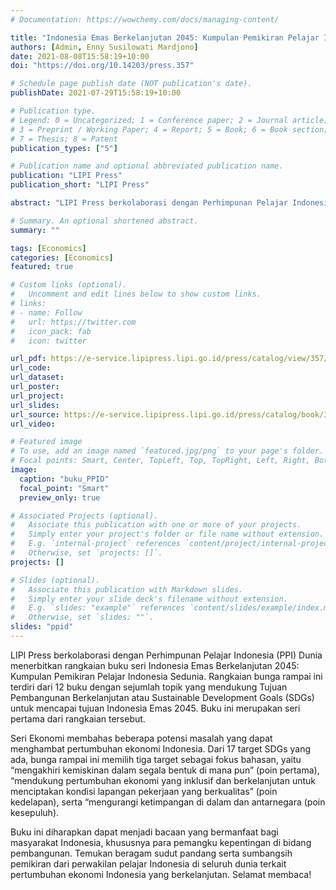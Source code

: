 ```yaml
---
# Documentation: https://wowchemy.com/docs/managing-content/

title: "Indonesia Emas Berkelanjutan 2045: Kumpulan Pemikiran Pelajar Indonesia Sedunia Seri 01 Ekonomi"
authors: [Admin, Enny Susilowati Mardjono]
date: 2021-08-08T15:58:19+10:00
doi: "https://doi.org/10.14203/press.357"

# Schedule page publish date (NOT publication's date).
publishDate: 2021-07-29T15:58:19+10:00

# Publication type.
# Legend: 0 = Uncategorized; 1 = Conference paper; 2 = Journal article;
# 3 = Preprint / Working Paper; 4 = Report; 5 = Book; 6 = Book section;
# 7 = Thesis; 8 = Patent
publication_types: ["5"]

# Publication name and optional abbreviated publication name.
publication: "LIPI Press"
publication_short: "LIPI Press"

abstract: "LIPI Press berkolaborasi dengan Perhimpunan Pelajar Indonesia (PPI) Dunia menerbitkan rangkaian buku seri Indonesia Emas Berkelanjutan 2045: Kumpulan Pemikiran Pelajar Indonesia Sedunia. Rangkaian bunga rampai ini terdiri dari 12 buku dengan sejumlah topik yang mendukung Tujuan Pembangunan Berkelanjutan atau Sustainable Development Goals (SDGs) untuk mencapai tujuan Indonesia Emas 2045. Buku ini merupakan seri pertama dari rangkaian tersebut."

# Summary. An optional shortened abstract.
summary: ""

tags: [Economics]
categories: [Economics]
featured: true

# Custom links (optional).
#   Uncomment and edit lines below to show custom links.
# links:
# - name: Follow
#   url: https://twitter.com
#   icon_pack: fab
#   icon: twitter

url_pdf: https://e-service.lipipress.lipi.go.id/press/catalog/view/357/326/3208-1
url_code:
url_dataset:
url_poster:
url_project:
url_slides:
url_source: https://e-service.lipipress.lipi.go.id/press/catalog/book/357
url_video:

# Featured image
# To use, add an image named `featured.jpg/png` to your page's folder. 
# Focal points: Smart, Center, TopLeft, Top, TopRight, Left, Right, BottomLeft, Bottom, BottomRight.
image:
  caption: "buku_PPID"
  focal_point: "Smart"
  preview_only: true

# Associated Projects (optional).
#   Associate this publication with one or more of your projects.
#   Simply enter your project's folder or file name without extension.
#   E.g. `internal-project` references `content/project/internal-project/index.md`.
#   Otherwise, set `projects: []`.
projects: []

# Slides (optional).
#   Associate this publication with Markdown slides.
#   Simply enter your slide deck's filename without extension.
#   E.g. `slides: "example"` references `content/slides/example/index.md`.
#   Otherwise, set `slides: ""`.
slides: "ppid"
---
```


LIPI Press berkolaborasi dengan Perhimpunan Pelajar Indonesia (PPI) Dunia menerbitkan rangkaian buku seri Indonesia Emas Berkelanjutan 2045: Kumpulan Pemikiran Pelajar Indonesia Sedunia. Rangkaian bunga rampai ini terdiri dari 12 buku dengan sejumlah topik yang mendukung Tujuan Pembangunan Berkelanjutan atau Sustainable Development Goals (SDGs) untuk mencapai tujuan Indonesia Emas 2045. Buku ini merupakan seri pertama dari rangkaian tersebut.

Seri Ekonomi membahas beberapa potensi masalah yang dapat menghambat pertumbuhan ekonomi Indonesia. Dari 17 target SDGs yang ada, bunga rampai ini memilih tiga target sebagai fokus bahasan, yaitu “mengakhiri kemiskinan dalam segala bentuk di mana pun” (poin pertama), “mendukung pertumbuhan ekonomi yang inklusif dan berkelanjutan untuk menciptakan kondisi lapangan pekerjaan yang berkualitas” (poin kedelapan), serta “mengurangi ketimpangan di dalam dan antarnegara (poin kesepuluh).

Buku ini diharapkan dapat menjadi bacaan yang bermanfaat bagi masyarakat Indonesia, khususnya para pemangku kepentingan di bidang pembangunan. Temukan beragam sudut pandang serta sumbangsih pemikiran dari perwakilan pelajar Indonesia di seluruh dunia terkait pertumbuhan ekonomi Indonesia yang berkelanjutan. Selamat membaca!
